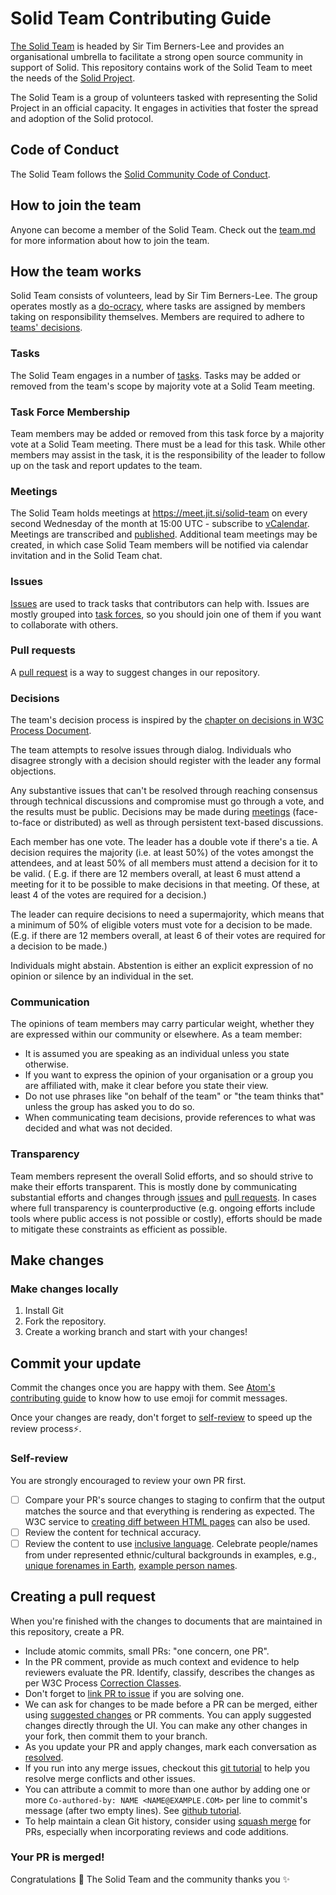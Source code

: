 # Solid Team Contributing Guide

[The Solid Team](team.md) is headed by Sir Tim Berners-Lee and provides an organisational umbrella to facilitate a
strong open source community in support of Solid. This repository contains work of the Solid Team to meet the needs of
the [Solid Project](https://solidproject.org/).

The Solid Team is a group of volunteers tasked with representing the Solid Project in an official capacity. It engages
in activities that foster the spread and adoption of the Solid protocol.

## Code of Conduct

The Solid Team follows
the [Solid Community Code of Conduct](https://github.com/solid/process/blob/main/code-of-conduct.md).

## How to join the team

Anyone can become a member of the Solid Team. Check out the [team.md](team.md) for more information about how to join
the team.

## How the team works

Solid Team consists of volunteers, lead by Sir Tim Berners-Lee. The group operates mostly as
a [do-ocracy](https://communitywiki.org/wiki/DoOcracy), where tasks are assigned by members taking on responsibility
themselves. Members are required to adhere to [teams' decisions](#decisions).

### Tasks

The Solid Team engages in a number of [tasks](tasks). Tasks may be added or removed from the team's scope by majority
vote at a Solid Team meeting. 

### Task Force Membership 

Team members may be added or removed from this task force by a
majority vote at a Solid Team meeting. There must be a lead for this task. While other members may assist in the task,
it is the responsibility of the leader to follow up on the task and report updates to the team.

### Meetings

The Solid Team holds meetings at <https://meet.jit.si/solid-team> on every second Wednesday of the month at 15:00 UTC -
subscribe to [vCalendar](https://raw.githubusercontent.com/solid/team/main/meetings/calendar.ics). Meetings are
transcribed and [published](meetings). Additional team meetings may be created, in which case Solid Team members will be
notified via calendar invitation and in the Solid Team chat.

### Issues

[Issues](https://docs.github.com/en/github/managing-your-work-on-github/about-issues)
are used to track tasks that contributors can help with. Issues are mostly grouped
into [task forces](README.md#ongoing-task-forces), so you should join one of them if you want to collaborate with
others.

### Pull requests

A [pull
request](https://docs.github.com/en/github/collaborating-with-issues-and-pull-requests/about-pull-requests)
is a way to suggest changes in our repository.

### Decisions

The team's decision process is inspired by
the [chapter on decisions in W3C Process Document](https://www.w3.org/Consortium/Process/#decisions).

The team attempts to resolve issues through dialog. Individuals who disagree strongly with a decision should register
with the leader any formal objections.

Any substantive issues that can't be resolved through reaching consensus through technical discussions and compromise
must go through a vote, and the results must be public. Decisions may be made during [meetings](./meetings)
(face-to-face or distributed) as well as through persistent text-based discussions.

Each member has one vote. The leader has a double vote if there's a tie. A decision requires the majority (i.e. at least
50%) of the votes amongst the attendees, and at least 50% of all members must attend a decision for it to be valid. (
E.g. if there are 12 members overall, at least 6 must attend a meeting for it to be possible to make decisions in that
meeting. Of these, at least 4 of the votes are required for a decision.)

The leader can require decisions to need a supermajority, which means that a minimum of 50% of eligible voters must vote
for a decision to be made. (E.g. if there are 12 members overall, at least 6 of their votes are required for a decision
to be made.)

Individuals might abstain. Abstention is either an explicit expression of no opinion or silence by an individual in the
set.

### Communication

The opinions of team members may carry particular weight, whether they are expressed within our community or elsewhere.
As a team member:

* It is assumed you are speaking as an individual unless you state otherwise.
* If you want to express the opinion of your organisation or a group you are affiliated with, make it clear before you
  state their view.
* Do not use phrases like "on behalf of the team" or "the team thinks that" unless the group has asked you to do so.
* When communicating team decisions, provide references to what was decided and what was not decided.

### Transparency

Team members represent the overall Solid efforts, and so should strive to make their efforts transparent. This is mostly
done by communicating substantial efforts and changes through [issues](#issues) and [pull requests](#pull-requests). In
cases where full transparency is counterproductive (e.g. ongoing efforts include tools where public access is not
possible or costly), efforts should be made to mitigate these constraints as efficient as possible.

## Make changes

### Make changes locally

1. Install Git
2. Fork the repository.
3. Create a working branch and start with your changes!

## Commit your update

Commit the changes once you are happy with them. See [Atom's contributing
guide](https://github.com/atom/atom/blob/master/CONTRIBUTING.md#git-commit-messages)
to know how to use emoji for commit messages.

Once your changes are ready, don't forget to [self-review](#self-review) to
speed up the review process:zap:.

### Self-review

You are strongly encouraged to review your own PR first.

* [ ] Compare your PR's source changes to staging to confirm that the
  output matches the source and that everything is rendering as expected. The
  W3C service to [creating diff between HTML pages](https://services.w3.org/htmldiff)
  can also be used.
* [ ] Review the content for technical accuracy.
* [ ] Review the content to use [inclusive
  language](https://github.com/github/docs/blob/main/contributing/content-style-guide.md#inclusive-language).
  Celebrate people/names from under represented ethnic/cultural backgrounds in
  examples, e.g., [unique forenames in
  Earth](https://forebears.io/earth/forenames), [example person
  names](https://developers.google.com/style/examples#example-person-names).

## Creating a pull request

When you're finished with the changes to documents that are maintained in this
repository, create a PR.

* Include atomic commits, small PRs: "one concern, one PR".
* In the PR comment, provide as much context and evidence to help reviewers
  evaluate the PR. Identify, classify, describes the changes as per W3C
  Process [Correction
  Classes](https://www.w3.org/Consortium/Process/#correction-classes).
* Don't forget to [link PR to
  issue](https://docs.github.com/en/issues/tracking-your-work-with-issues/linking-a-pull-request-to-an-issue)
  if you are solving one.
* We can ask for changes to be made before a PR can be merged, either using
  [suggested
  changes](https://docs.github.com/en/github/collaborating-with-issues-and-pull-requests/incorporating-feedback-in-your-pull-request)
  or PR comments. You can apply suggested changes directly through the UI. You
  can make any other changes in your fork, then commit them to your branch.
* As you update your PR and apply changes, mark each conversation as
  [resolved](https://docs.github.com/en/github/collaborating-with-issues-and-pull-requests/commenting-on-a-pull-request#resolving-conversations).
* If you run into any merge issues, checkout this [git
  tutorial](https://lab.github.com/githubtraining/managing-merge-conflicts) to
  help you resolve merge conflicts and other issues.
* You can attribute a commit to more than one author by adding one or more
  `Co-authored-by: NAME <NAME@EXAMPLE.COM>` per line to commit's message
  (after two empty lines). See [github
  tutorial](https://docs.github.com/en/pull-requests/committing-changes-to-your-project/creating-and-editing-commits/creating-a-commit-with-multiple-authors).
* To help maintain a clean Git history, consider using [squash
  merge](https://docs.github.com/en/repositories/configuring-branches-and-merges-in-your-repository/configuring-pull-request-merges/about-merge-methods-on-github#squashing-your-merge-commits)
  for PRs, especially when incorporating reviews and code additions.

### Your PR is merged!

Congratulations :tada: The Solid Team and the community thanks you :sparkles: 